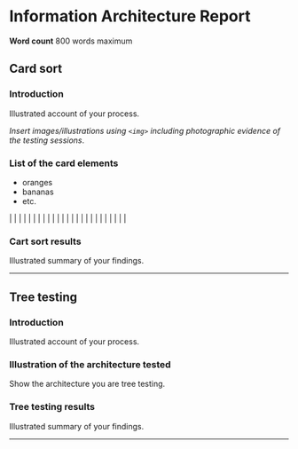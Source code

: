 # Information Architecture Report

**Word count** 800 words maximum

## Card sort

### Introduction

Illustrated account of your process.

_Insert images/illustrations using `<img>` including photographic evidence of the testing sessions_.

### List of the card elements

- oranges
- bananas
- etc.


|               |               |       |  |
|               |               |       |  |
|               |               |       |  |
|               |               |       |  |
|               |               |       |  |



### Cart sort results

Illustrated summary of your findings.

---

## Tree testing

### Introduction

Illustrated account of your process.

### Illustration of the architecture tested

Show the architecture you are tree testing.

### Tree testing results

Illustrated summary of your findings.

---

